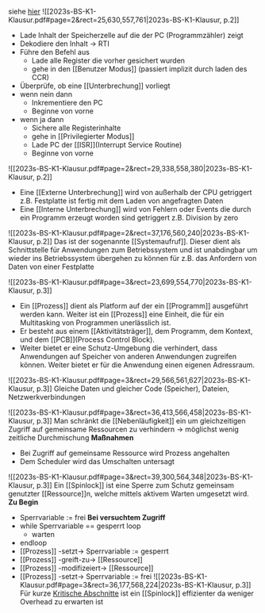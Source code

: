 siehe [hier](BS/Altklausuren-20240913/2023s-BS-K1-Klausur.pdf)
![[2023s-BS-K1-Klausur.pdf#page=2&rect=25,630,557,761|2023s-BS-K1-Klausur, p.2]]
- Lade Inhalt der Speicherzelle auf die der PC (Programmzähler) zeigt
- Dekodiere den Inhalt -> RTI
- Führe den Befehl aus
	- Lade alle Register die vorher gesichert wurden
	- gehe in den [[Benutzer Modus]] (passiert implizit durch laden des CCR)
- Überprüfe, ob eine [[Unterbrechung]] vorliegt 
- wenn nein dann
	- Inkrementiere den PC
	- Beginne von vorne
- wenn ja dann
	- Sichere alle Registerinhalte
	- gehe in [[Privilegierter Modus]]
	- Lade PC der [[ISR]](Interrupt Service Routine)
	- Beginne von vorne

![[2023s-BS-K1-Klausur.pdf#page=2&rect=29,338,558,380|2023s-BS-K1-Klausur, p.2]]
- Eine [[Externe Unterbrechung]] wird von außerhalb der CPU getriggert z.B. Festplatte ist fertig mit dem Laden von angefragten Daten
- Eine [[Interne Unterbrechung]] wird von Fehlern oder Events die durch ein Programm erzeugt worden sind getriggert z.B. Division by zero

![[2023s-BS-K1-Klausur.pdf#page=2&rect=37,176,560,240|2023s-BS-K1-Klausur, p.2]]
Das ist der sogenannte [[Systemaufruf]]. Dieser dient als Schnittstelle für Anwendungen zum Betriebssystem und ist unabdingbar um wieder ins Betriebssystem übergehen zu können für z.B. das Anfordern von Daten von einer Festplatte

![[2023s-BS-K1-Klausur.pdf#page=3&rect=23,699,554,770|2023s-BS-K1-Klausur, p.3]]
- Ein [[Prozess]] dient als Platform auf der ein [[Programm]] ausgeführt werden kann. Weiter ist ein [[Prozess]] eine Einheit, die für ein Multitasking von Programmen unerlässlich ist. 
- Er besteht aus einem [[Aktivitätsträger]], dem Programm, dem Kontext, und dem [[PCB]](Process Control Block). 
- Weiter bietet er eine Schutz-Umgebung die verhindert, dass Anwendungen auf Speicher von anderen Anwendungen zugreifen können. Weiter bietet er für die Anwendung einen eigenen Adressraum.

![[2023s-BS-K1-Klausur.pdf#page=3&rect=29,566,561,627|2023s-BS-K1-Klausur, p.3]]
Gleiche Daten und gleicher Code (Speicher), Dateien, Netzwerkverbindungen

![[2023s-BS-K1-Klausur.pdf#page=3&rect=36,413,566,458|2023s-BS-K1-Klausur, p.3]]
Man schränkt die [[Nebenläufigkeit]] ein um gleichzeitigen Zugriff auf gemeinsame Ressourcen zu verhindern -> möglichst wenig zeitliche Durchmischung
**Maßnahmen**
- Bei Zugriff auf gemeinsame Ressource wird Prozess angehalten
- Dem Scheduler wird das Umschalten untersagt

![[2023s-BS-K1-Klausur.pdf#page=3&rect=39,300,564,348|2023s-BS-K1-Klausur, p.3]]
Ein [[Spinlock]] ist eine Sperre zum Schutz gemeinsam genutzter [[Ressource]]n, welche mittels aktivem Warten umgesetzt wird. 
**Zu Begin** 
- Sperrvariable := frei
**Bei versuchtem Zugriff**
- while Sperrvariable == gesperrt loop
	- warten
- endloop
- [[Prozess]] -setzt-> Sperrvariable := gesperrt
- [[Prozess]] -greift-zu-> [[Ressource]]
- [[Prozess]] -modifizeiert-> [[Ressource]]
- [[Prozess]] -setzt-> Sperrvariable := frei
![[2023s-BS-K1-Klausur.pdf#page=3&rect=36,177,568,224|2023s-BS-K1-Klausur, p.3]]
Für kurze [Kritische Abschnitte](Kritischer%20Abschnitt.md) ist ein [[Spinlock]] effizienter da weniger Overhead zu erwarten ist
